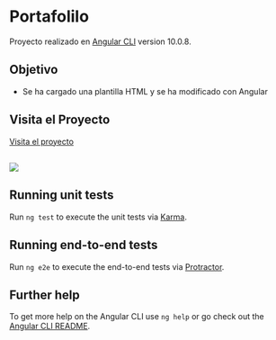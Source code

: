 # Portafolilo

Proyecto realizado en  [Angular CLI](https://github.com/angular/angular-cli) version 10.0.8.

## Objetivo

+ Se ha cargado una plantilla HTML y se ha modificado con Angular

## Visita el Proyecto

[Visita el proyecto]( https://miguelpl32.github.io/Portafolio-Angular/)

## 

![](src/assets/peliculasApp.png)

## Running unit tests

Run `ng test` to execute the unit tests via [Karma](https://karma-runner.github.io).

## Running end-to-end tests

Run `ng e2e` to execute the end-to-end tests via [Protractor](http://www.protractortest.org/).

## Further help

To get more help on the Angular CLI use `ng help` or go check out the [Angular CLI README](https://github.com/angular/angular-cli/blob/master/README.md).
